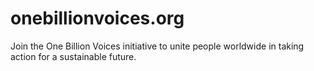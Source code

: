 # onebillionvoices.org
Join the One Billion Voices initiative to unite people worldwide in taking action for a sustainable future.
